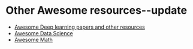 # Other Awesome resources--update

* [Awesome Deep learning papers and other resources](https://github.com/endymecy/awesome-deeplearning-resources)
* [Awesome Data Science](https://github.com/bulutyazilim/awesome-datascience)
* [Awesome Math](https://github.com/llSourcell/learn_math_fast)